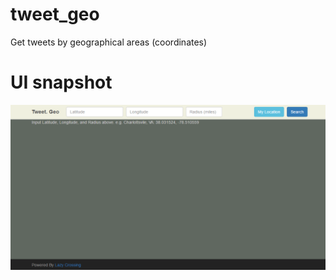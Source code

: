 # tweet_geo
Get tweets by geographical areas (coordinates)

# UI snapshot
![alt text](https://github.com/caryxing/tweet_geo/blob/master/doc/ui_snapshot.png)

